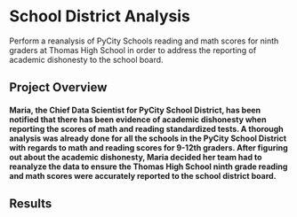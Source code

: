 # School District Analysis
Perform a reanalysis of PyCity Schools reading and math scores for ninth graders at Thomas High School in order to address the reporting of academic dishonesty to the school board.
## Project Overview
#### Maria, the Chief Data Scientist for PyCity School District, has been notified that there has been evidence of academic dishonesty when reporting the scores of math and reading standardized tests.  A thorough analysis was already done for all the schools in the PyCity School District with regards to math and reading scores for 9-12th graders.  After figuring out about the academic dishonesty, Maria decided her team had to reanalyze the data to ensure the Thomas High School ninth grade reading and math scores were accurately reported to the school district board.
## Results
#### 
